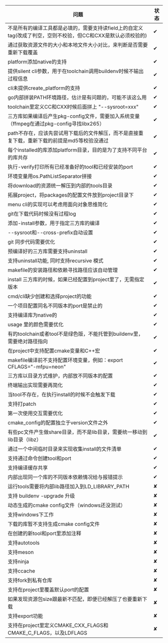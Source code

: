 问题    | 状态
-------| -----
不是所有的编译工具都是必填的，需要支持读field上的自定义tag(改成了判空，空则不校验，但CC和CXX是默认必须校验的)  | ✔
通过获取资源文件的大小和本地文件大小对比，来判断是否需要重新下载覆盖  | ✔
platform添加native的支持  | ✔
提供silent cli参数，用于在toolchain调用buildenv时候不输出过程信息  | ✔
cli未提供create_platform的支持  | ✔
go内部拼装PATH环境路径，估计是有问题的，可能不该这么用  | ✔
toolchain里定义CC和CXX时候后面拼上 "--sysroot=xxx"  | ✔
三方库如果编译后产生pkg-config文件，需要加入系统变量（ffmpeg在通过pkg-config寻找libx265）  | ✔
path不存在，应该先尝试用下载后的文件解压，而不是直接重复下载，重新下载的前提是md5等校验没通过  | ✔
每个installed的库添加platform目录，目的是为了支持不同平台的库共存  | ✔
执行-verify打印所有已经准备好的tool和已经安装的port  | ✔
环境变量用os.PathListSeparator拼接  | ✔
将download的资源统一解压到内部的tools目录  | ✔
拓展project，将packages的配置文件放到project目录下  | ✔
menu cli的实现可以考虑用面向对象思维简化  | ✔
git在下载代码时候没有过程log  | ✔
添加-install参数，用于指定三方库的编译  | ✔
--sysroot和--cross-prefix自动设置  | ✔
git 同步代码需要优化  | ✔
预编译好的三方库需要支持uninstall  | ✔
支持uninstall功能, 同时支持recursive 模式  | ✔
makefile的安装路径和依赖寻找路径应该自动管理 | ✔
install 三方库的时候，如果已经配置到project里了，无需指定版本  | ✔
cmd/cli缺少创建和选择project的功能  | ✔
一个项目配置同名不同版本的port是禁止的  | ✔
支持编译库为native的  | ✔
usage 里的颜色需要优化  | ✔
有的toolchain或者tool不是绿色版，不能托管到buildenv里，需要绝对路径指向  | ✔
在project中支持配置cmake变量和C++宏  | ✔
makefile编译前不支持配置环境变量，例如：export CFLAGS="-mfpu=neon"  | ✔
三方库以目录方式维护，内部放不同版本的配置  | ✔
终端输出实现需要再简化  | ✔
当tool不存在，在执行install的时候不会触发下载  | ✔
支持打patch  | ✔
第一次使用交互需要优化  | ✔
cmake_config的配置独立于version文件之外  | ✔
有些pc文件产生做share目录，而不是lib目录，需要统一移动到lib目录（libz）  | ✔
通过一个中间临时目录来实现收集install的文件清单  | ✔
支持通过命令创建tool和port  | ✔
支持编译缓存共享  | ✔
内部出现同一个库的不同版本依赖情况给与报错提示 | ✔
运行tools需要将内部lib路径加入到LD_LIBRARY_PATH  | ✘
支持 buildenv -upgrade 升级  | ✘
动态生成的cmake config文件（windows还没测试）| ✘
支持windows下工作  | ✘
下载的库暂不支持生成cmake config文件  | ✘
在创建的新tool和port里添加注释  | ✘
支持autotools  | ✘
支持meson  | ✘
支持ninja  | ✘
支持ccache  | ✘
支持fork到私有仓库  | ✘
支持在project里覆盖默认port的配置  | ✘
如果发现资源包size跟最新不匹配，即便已经解压了也要重新下载 | ✘
支持export功能 | ✘
支持在project里定义CMAKE_CXX_FLAGS和CMAKE_C_FLAGS，以及LDFLAGS | ✘
